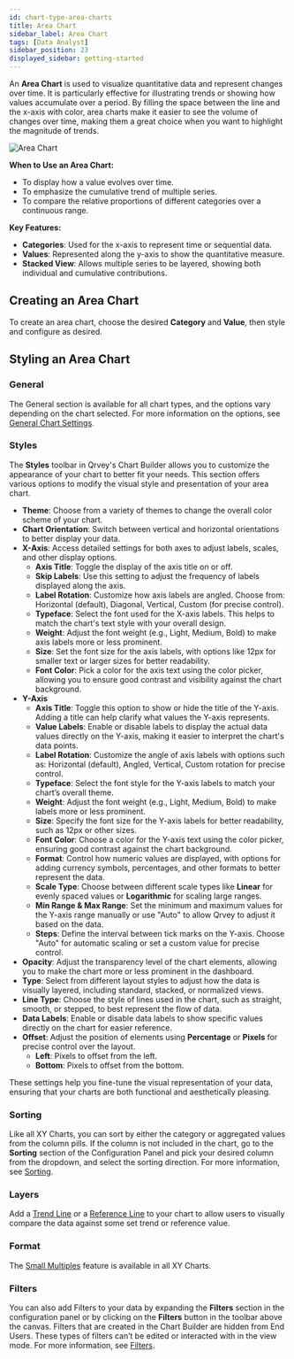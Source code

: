```yaml
---
id: chart-type-area-charts
title: Area Chart
sidebar_label: Area Chart
tags: [Data Analyst]
sidebar_position: 23
displayed_sidebar: getting-started
---
```


An **Area Chart** is used to visualize quantitative data and represent changes over time. It is particularly effective for illustrating trends or showing how values accumulate over a period. By filling the space between the line and the x-axis with color, area charts make it easier to see the volume of changes over time, making them a great choice when you want to highlight the magnitude of trends.

![Area Chart](https://s3.amazonaws.com/cdn.qrvey.com/documentation_assets/ui-docs/dataviews/chart-types-all/area/area-chart-20241022A.webp)

**When to Use an Area Chart:**
- To display how a value evolves over time.
- To emphasize the cumulative trend of multiple series.
- To compare the relative proportions of different categories over a continuous range.

**Key Features:**
- **Categories**: Used for the x-axis to represent time or sequential data.
- **Values**: Represented along the y-axis to show the quantitative measure.
- **Stacked View**: Allows multiple series to be layered, showing both individual and cumulative contributions.

## Creating an Area Chart

To create an area chart, choose the desired **Category** and **Value**, then style and configure as desired.

## Styling an Area Chart

### General
The General section is available for all chart types, and the options vary depending on the chart selected. For more information on the options, see [General Chart Settings](../09-Configure%20charts/general-chart-settings.md).

### Styles

The **Styles** toolbar in Qrvey's Chart Builder allows you to customize the appearance of your chart to better fit your needs. This section offers various options to modify the visual style and presentation of your area chart.

- **Theme**: Choose from a variety of themes to change the overall color scheme of your chart.
- **Chart Orientation**: Switch between vertical and horizontal orientations to better display your data.
- **X-Axis**: Access detailed settings for both axes to adjust labels, scales, and other display options.
    - **Axis Title**: Toggle the display of the axis title on or off.
    - **Skip Labels**: Use this setting to adjust the frequency of labels displayed along the axis.
    - **Label Rotation**: Customize how axis labels are angled. Choose from: Horizontal (default), Diagonal, Vertical, Custom (for precise control).
    - **Typeface**: Select the font used for the X-axis labels. This helps to match the chart's text style with your overall design.
    - **Weight**: Adjust the font weight (e.g., Light, Medium, Bold) to make axis labels more or less prominent.
    - **Size**: Set the font size for the axis labels, with options like 12px for smaller text or larger sizes for better readability.
    - **Font Color**: Pick a color for the axis text using the color picker, allowing you to ensure good contrast and visibility against the chart background.
- **Y-Axis**
    - **Axis Title**: Toggle this option to show or hide the title of the Y-axis. Adding a title can help clarify what values the Y-axis represents.
    - **Value Labels**: Enable or disable labels to display the actual data values directly on the Y-axis, making it easier to interpret the chart's data points.
    - **Label Rotation**: Customize the angle of axis labels with options such as: Horizontal (default), Angled, Vertical, Custom rotation for precise control.
    - **Typeface**: Select the font style for the Y-axis labels to match your chart’s overall theme.
    - **Weight**: Adjust the font weight (e.g., Light, Medium, Bold) to make labels more or less prominent.
    - **Size**: Specify the font size for the Y-axis labels for better readability, such as 12px or other sizes.
    - **Font Color**: Choose a color for the Y-axis text using the color picker, ensuring good contrast against the chart background.
    - **Format**: Control how numeric values are displayed, with options for adding currency symbols, percentages, and other formats to better represent the data.
    - **Scale Type**: Choose between different scale types like **Linear** for evenly spaced values or **Logarithmic** for scaling large ranges.
    - **Min Range & Max Range**: Set the minimum and maximum values for the Y-axis range manually or use "Auto" to allow Qrvey to adjust it based on the data.
    - **Steps**: Define the interval between tick marks on the Y-axis. Choose "Auto" for automatic scaling or set a custom value for precise control.
- **Opacity**: Adjust the transparency level of the chart elements, allowing you to make the chart more or less prominent in the dashboard.
- **Type**: Select from different layout styles to adjust how the data is visually layered, including standard, stacked, or normalized views.
- **Line Type**: Choose the style of lines used in the chart, such as straight, smooth, or stepped, to best represent the flow of data.
- **Data Labels**: Enable or disable data labels to show specific values directly on the chart for easier reference.
- **Offset**: Adjust the position of elements using **Percentage** or **Pixels** for precise control over the layout.
    - **Left**: Pixels to offset from the left.
    - **Bottom**: Pixels to offset from the bottom.

These settings help you fine-tune the visual representation of your data, ensuring that your charts are both functional and aesthetically pleasing.

### Sorting
Like all XY Charts, you can sort by either the category or aggregated values from the column pills. If the column is not included in the chart, go to the **Sorting** section of the Configuration Panel and pick your desired column from the dropdown, and select the sorting direction. For more information, see [Sorting](../sorting.md). 
 
### Layers
Add a [Trend Line](../09-Configure%20charts/chart-layers.md#trend-line) or a [Reference Line](../09-Configure%20charts/chart-layers.md#reference-line) to your chart to allow users to visually compare the data against some set trend or reference value.
 
### Format
The [Small Multiples](../09-Configure%20charts/chart-format.md#small-multiples) feature is available in all XY Charts.
 
### Filters
You can also add Filters to your data by expanding the **Filters** section in the configuration panel or by clicking on the **Filters** button in the toolbar above the canvas. Filters that are created in the Chart Builder are hidden from End Users. These types of filters can’t be edited or interacted with in the view mode. For more information, see [Filters](../09-Configure%20charts/chart-filters.md).
